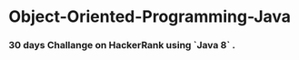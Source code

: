 # Object-Oriented-Programming-Java

<h3 style> 30 days Challange on HackerRank using `Java 8` . </h3>


